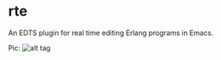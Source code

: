 rte
===

An EDTS plugin for real time editing Erlang programs in Emacs.

Pic:
![alt tag](https://raw.github.com/liuhongchao/rte/master/priv/img/fib.png)
